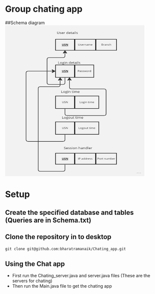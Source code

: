 # Group chating app
##Schema diagram
<img src="https://github.com/bharatramanaik/Chating_app/blob/main/Schemadi.jpg"
     alt="Schema" style="height: 13cm; width: 12cm;"
    />

# Setup
## Create the specified database and tables (Queries are in Schema.txt)
## Clone the repository in to desktop
```
git clone git@github.com:bharatramanaik/Chating_app.git
```

## Using the Chat app
- First run the Chating_server.java and server.java files (These are the servers for chating)
- Then run the Main.java file to get the chating app








